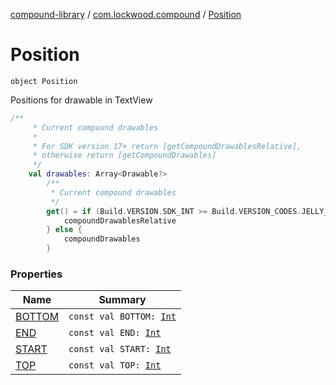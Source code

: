 [compound-library](../../index.md) / [com.lockwood.compound](../index.md) / [Position](./index.md)

# Position

`object Position`

Positions for drawable in TextView

``` kotlin
/**
     * Current compound drawables
     *
     * For SDK version 17+ return [getCompoundDrawablesRelative],
     * otherwise return [getCompoundDrawables]
     */
    val drawables: Array<Drawable?>
        /**
         * Current compound drawables
         */
        get() = if (Build.VERSION.SDK_INT >= Build.VERSION_CODES.JELLY_BEAN_MR1) {
            compoundDrawablesRelative
        } else {
            compoundDrawables
        }
```

### Properties

| Name | Summary |
|---|---|
| [BOTTOM](-b-o-t-t-o-m.md) | `const val BOTTOM: `[`Int`](https://kotlinlang.org/api/latest/jvm/stdlib/kotlin/-int/index.html) |
| [END](-e-n-d.md) | `const val END: `[`Int`](https://kotlinlang.org/api/latest/jvm/stdlib/kotlin/-int/index.html) |
| [START](-s-t-a-r-t.md) | `const val START: `[`Int`](https://kotlinlang.org/api/latest/jvm/stdlib/kotlin/-int/index.html) |
| [TOP](-t-o-p.md) | `const val TOP: `[`Int`](https://kotlinlang.org/api/latest/jvm/stdlib/kotlin/-int/index.html) |
